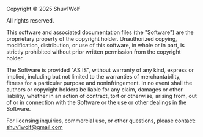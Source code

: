 Copyright © 2025 Shuv1Wolf

All rights reserved.

This software and associated documentation files (the "Software") are the proprietary property of the copyright holder. Unauthorized copying, modification, distribution, or use of this software, in whole or in part, is strictly prohibited without prior written permission from the copyright holder.

The Software is provided "AS IS", without warranty of any kind, express or implied, including but not limited to the warranties of merchantability, fitness for a particular purpose and noninfringement. In no event shall the authors or copyright holders be liable for any claim, damages or other liability, whether in an action of contract, tort or otherwise, arising from, out of or in connection with the Software or the use or other dealings in the Software.

For licensing inquiries, commercial use, or other questions, please contact:
shuv1wolf@gmail.com
